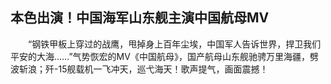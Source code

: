 ## 本色出演！中国海军山东舰主演中国航母MV
　　“钢铁甲板上穿过的战鹰，甩掉身上百年尘埃，中国军人告诉世界，捍卫我们平安的大海……”气势恢宏的MV《中国航母》，国产航母山东舰驰骋万里海疆，劈波斩浪；歼-15舰载机一飞冲天，巡弋海天！歌声提气，画面震撼！

